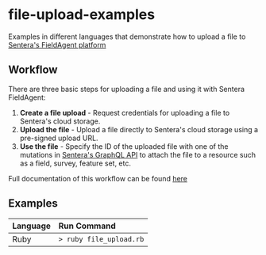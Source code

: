 # file-upload-examples
Examples in different languages that demonstrate how to upload a file to [Sentera's FieldAgent platform](https://sentera.com/fieldagent-platform/)

## Workflow
There are three basic steps for uploading a file and using it with Sentera FieldAgent:

1. **Create a file upload** - Request credentials for uploading a file to Sentera's cloud storage.
2. **Upload the file** - Upload a file directly to Sentera's cloud storage using a pre-signed upload URL.
3. **Use the file** - Specify the ID of the uploaded file with one of the mutations in [Sentera's GraphQL API](https://api.sentera.com/api/docs/mutation.doc.html) to attach the file to a resource such as a field, survey, feature set, etc.

Full documentation of this workflow can be found [here](https://api.sentera.com/api/getting_started/uploading_files.html)

## Examples
| Language | Run Command             |
| :------- | :-----------------------|
| Ruby     | `> ruby file_upload.rb` |
